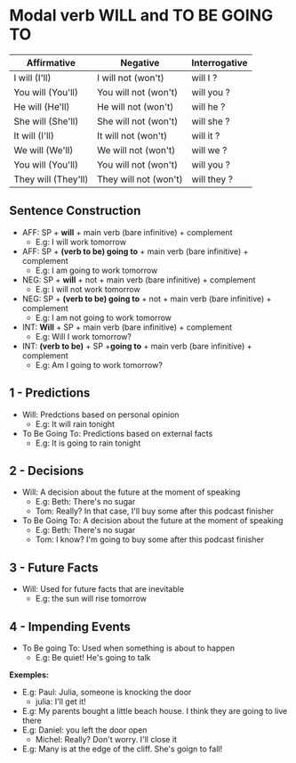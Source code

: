 # Modal verb WILL and TO BE GOING TO

|Affirmative|  Negative | Interrogative|
|-----------|------------|---------------|
|I will (I'll) | I will not (won't)|  will I ?|
|You will (You'll) | You will not (won't)|  will you ?|
|He will (He'll)  | He will not (won't) | will he ?|
|She will (She'll) | She will not (won't)|  will she ?|
|It will (I'll) | It will not (won't) | will it ?|
|We will (We'll) | We will not (won't) | will we ?|
|You will (You'll) | You will not (won't)|  will you ?|
|They will (They'll)|  They will not (won't) | will they ?|

## Sentence Construction

- AFF: SP + **will** + main verb (bare infinitive) + complement
  - E.g: I will work tomorrow
- AFF: SP + **(verb to be) going to** + main verb (bare infinitive) + complement
  - E.g: I am going to work tomorrow
- NEG: SP + **will** + not + main verb (bare infinitive) + complement
  - E.g: I will not work tomorrow
- NEG: SP + **(verb to be) going to** + not + main verb (bare infinitive) + complement
  - E.g: I am not going to work tomorrow
- INT: **Will** + SP + main verb (bare infinitive) + complement
  - E.g: Will I work tomorrow?
- INT: **(verb to be)** + SP +**going to** + main verb (bare infinitive) + complement
  - E.g: Am I going to work tomorrow?

## 1 - Predictions

- Will: Predctions based on personal opinion
  - E.g: It will rain tonight
- To Be Going To: Predictions based on external facts
  - E.g: It is going to rain tonight

## 2 - Decisions

- Will: A decision about the future at the moment of speaking
  - E.g: Beth: There's no sugar
  - Tom: Really? In that case, I'll buy some after this podcast finisher
- To Be Going To: A decision about the future at the moment of speaking
  - E.g: Beth: There's no sugar
  - Tom: I know? I'm going to buy some after this podcast finisher

## 3 - Future Facts

- Will: Used for future facts that are inevitable
  - E.g: the sun will rise tomorrow

## 4 - Impending Events

- To Be going To: Used when something is about to happen
  - E.g: Be quiet! He's going to talk

**Exemples:**

- E.g: Paul: Julia, someone is knocking the door
  - julia: I'll get it!
- E.g: My parents bought a little beach house. I think they are going to live there
- E.g: Daniel: you left the door open
  - Michel: Really? Don't worry. I'll close it
- E.g: Many is at the edge of the cliff. She's goign to fall!
